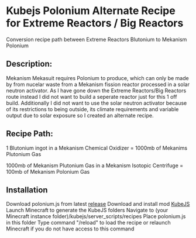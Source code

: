 # Kubejs Polonium Alternate Recipe for Extreme Reactors / Big Reactors
 Conversion recipe path between Extreme Reactors Blutonium to Mekanism Polonium

## Description:
Mekanism Mekasuit requires Polonium to produce, which can only be made by from nucelar waste from a Mekanism fission reactor processed in a solar neutron activator. As I have gone down the Extreme Reactors/Big Reactors route instead I did not want to build a seperate reactor just for this 1 off build. Additionally I did not want to use the solar neutron activator because of its restrictions to being outside, its climate requirements and variable output due to solar exposure so I created an alternate recipe.

 ## Recipe Path:
 1 Blutonium ingot in a Mekanism Chemical Oxidizer = 1000mb of Mekanims Plutonium Gas

1000mb of Mekanism Plutonium Gas in a Mekanism Isotopic Centrifuge = 100mb of Mekanism Polonium Gas

## Installation
Download polonium.js from latest [release](https://github.com/Fenris42/Kubejs_Polonium_Recipe/releases)
Download and install mod [KubeJS](https://www.curseforge.com/minecraft/mc-mods/kubejs)
Launch Minecraft to generate the KubeJS folders
Navigate to (your Minecraft instance folder)/kubejs/server_scripts/recipes
Place polonium.js in this folder
Type command "/reload" to load the recipe or relaunch Minecraft if you do not have access to this command

